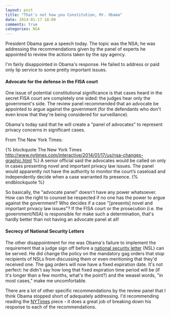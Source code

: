 ```yaml
---
layout: post
title: "That's not how you Constitution, Mr. Obama"
date: 2014-01-17 18:09
comments: true
categories: NSA
---
```


President Obama gave a speech today. The topic was the NSA; he was addressing the recommendations given by the panel of experts he appointed to review the actions taken by the spy agency. 

I'm fairly disappointed in Obama's response. He failed to address or paid only lip service to some pretty important issues.

#### Advocate for the defense in the FISA court

One issue of potential constitutional significance is that cases heard in the secret FISA court are completely one sided: the judges hear only the government's side. The review panel recommended that an advocate be appointed to argue against the government (for the defendants who don't even know that they're being considered for surveillance).

Obama's today said that he will create a "panel of advocates" to represent privacy concerns in significant cases.

From The New York Times:

{% blockquote The New York Times http://www.nytimes.com/interactive/2014/01/17/us/nsa-changes-graphic.html %}
A senior official said the advocates would be called on only in cases presenting novel and important privacy law issues. The panel would apparently not have the authority to monitor the court’s caseload and independently decide when a case warranted its presence.
{% endblockquote %}

So basically, the "advocate panel" doesn't have any power whatsoever. How can the right to counsel be respected if no one has the power to argue against the government? Who decides if a case "[presents] novel and important privacy law issues"? If the FISA court or the prosecution (i.e. the government/NSA) is responsible for make such a determination, that's hardly better than not having an advocate panel at all!

#### Secrecy of National Security Letters

The other disappointment for me was Obama's failure to implement the requirement that a judge sign off before a [national security letter](http://en.wikipedia.org/wiki/National_security_letter) (NSL) can be served. He did change the policy on the mandatory gag orders that stop recipients of NSLs from discussing them or even mentioning that they'd received one. The gag orders will now have a fixed expiration date. It's not perfect: he didn't say how long that fixed expiration time period will be (if it's longer than a few months, what's the point?) and the weasel words, "in most cases," make me uncomfortable. 

There are a lot of other specific recommendations by the review panel that I think Obama stopped short of adequately addressing. I'd recommending reading the [NYTimes](http://www.nytimes.com/interactive/2014/01/17/us/nsa-changes-graphic.html) piece - it does a great job of breaking down his response to each of the recommendations.

